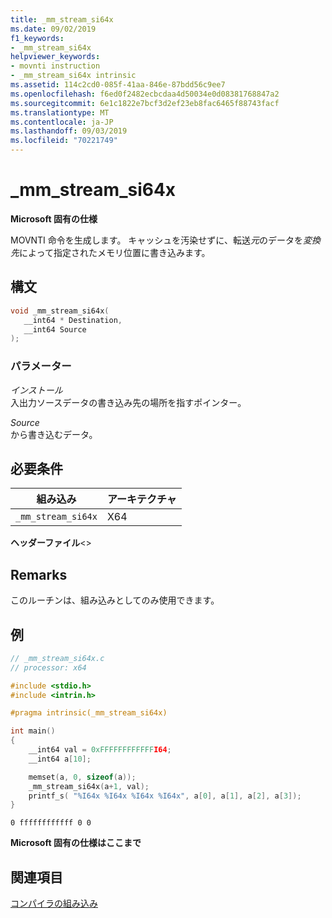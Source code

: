 ```yaml
---
title: _mm_stream_si64x
ms.date: 09/02/2019
f1_keywords:
- _mm_stream_si64x
helpviewer_keywords:
- movnti instruction
- _mm_stream_si64x intrinsic
ms.assetid: 114c2cd0-085f-41aa-846e-87bdd56c9ee7
ms.openlocfilehash: f6ed0f2482ecbcdaa4d50034e0d08381768847a2
ms.sourcegitcommit: 6e1c1822e7bcf3d2ef23eb8fac6465f88743facf
ms.translationtype: MT
ms.contentlocale: ja-JP
ms.lasthandoff: 09/03/2019
ms.locfileid: "70221749"
---
```

# <a name="_mm_stream_si64x"></a>_mm_stream_si64x

**Microsoft 固有の仕様**

MOVNTI 命令を生成します。 キャッシュを汚染せずに、転送*元*のデータを*変換先*によって指定されたメモリ位置に書き込みます。

## <a name="syntax"></a>構文

```C
void _mm_stream_si64x(
   __int64 * Destination,
   __int64 Source
);
```

### <a name="parameters"></a>パラメーター

*インストール*\
入出力ソースデータの書き込み先の場所を指すポインター。

*Source*\
から書き込むデータ。

## <a name="requirements"></a>必要条件

|組み込み|アーキテクチャ|
|---------------|------------------|
|`_mm_stream_si64x`|X64|

**ヘッダーファイル**\<>

## <a name="remarks"></a>Remarks

このルーチンは、組み込みとしてのみ使用できます。

## <a name="example"></a>例

```C
// _mm_stream_si64x.c
// processor: x64

#include <stdio.h>
#include <intrin.h>

#pragma intrinsic(_mm_stream_si64x)

int main()
{
    __int64 val = 0xFFFFFFFFFFFFI64;
    __int64 a[10];

    memset(a, 0, sizeof(a));
    _mm_stream_si64x(a+1, val);
    printf_s( "%I64x %I64x %I64x %I64x", a[0], a[1], a[2], a[3]);
}
```

```Output
0 ffffffffffff 0 0
```

**Microsoft 固有の仕様はここまで**

## <a name="see-also"></a>関連項目

[コンパイラの組み込み](../intrinsics/compiler-intrinsics.md)

